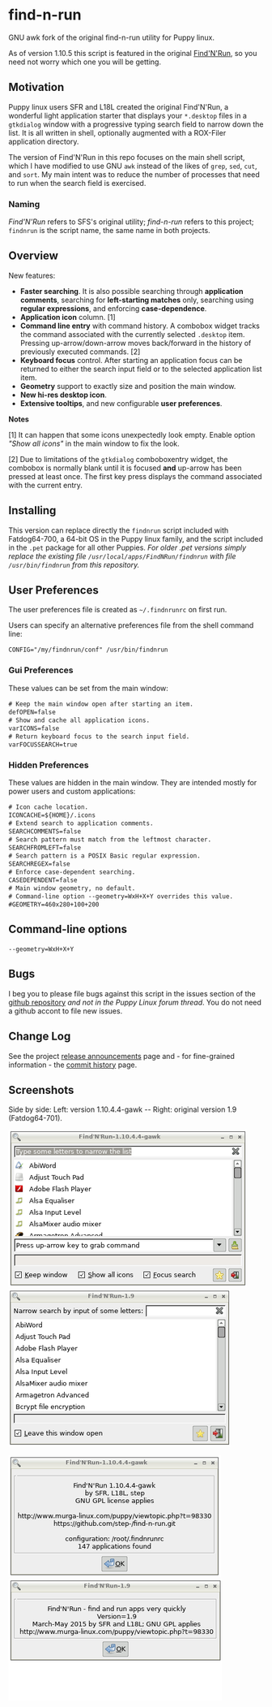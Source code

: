 # find-n-run

GNU awk fork of the original find-n-run utility for Puppy linux.

As of version 1.10.5 this script is featured in the original
[Find'N'Run](http://www.murga-linux.com/puppy/viewtopic.php?t=98330),
so you need not worry which one you will be getting.

## Motivation

Puppy linux users SFR and L18L created the original Find'N'Run, a wonderful
light application starter that displays your `*.desktop` files in a
`gtkdialog` window with a progressive typing search field to narrow down the
list. It is all written in shell, optionally augmented with a ROX-Filer
application directory.

The version of Find'N'Run in this repo focuses on the main shell script,
which I have modified to use GNU `awk` instead of the likes of `grep`,
`sed`, `cut`, and `sort`. My main intent was to reduce the number
of processes that need to run when the search field is exercised.

### Naming

_Find'N'Run_ refers to SFS's original utility;
_find-n-run_ refers to this project;
`findnrun` is the script name, the same name in both projects.

## Overview

New features:

 * **Faster searching**.
   It is also possible searching through **application
   comments**, searching for **left-starting matches** only, searching
   using **regular expressions**, and enforcing **case-dependence**.
 * **Application icon** column. [1]
 * **Command line entry** with command history.
   A combobox widget
   tracks the command associated with the currently selected `.desktop`
   item. Pressing up-arrow/down-arrow moves back/forward in the history
   of previously executed commands. [2]
 * **Keyboard focus** control.
   After starting an application focus can be returned to
   either the search input field or to the selected application list item.
 * **Geometry** support to exactly size and position the main window.
 * **New hi-res desktop icon**. 
 * **Extensive tooltips**, and new configurable **user preferences**.

**Notes**

[1] It can happen that some icons unexpectedly look empty.
   Enable option _"Show all icons"_ in the main window to fix the look.

[2] Due to limitations of the `gtkdialog` comboboxentry widget, the
   combobox is normally blank until it is focused **and** up-arrow has
   been pressed at least once. The first key press displays the
   command associated with the current entry.

## Installing

This version can replace directly the `findnrun` script included with
Fatdog64-700, a 64-bit OS in the Puppy linux family, and the script
included in the `.pet` package for all other Puppies. _For older .pet versions
simply replace the existing file `/usr/local/apps/FindNRun/findnrun` with
file `/usr/bin/findnrun` from this repository._

## User Preferences

The user preferences file is created as `~/.findnrunrc` on first run.

Users can specify an alternative preferences file from the shell command line:

    CONFIG="/my/findnrun/conf" /usr/bin/findnrun

### Gui Preferences

These values can be set from the main window:

    # Keep the main window open after starting an item.
    defOPEN=false
    # Show and cache all application icons.
    varICONS=false
    # Return keyboard focus to the search input field.
    varFOCUSSEARCH=true

### Hidden Preferences

These values are hidden in the main window. They are intended mostly for power users and custom applications:

    # Icon cache location.
    ICONCACHE=${HOME}/.icons
    # Extend search to application comments.
    SEARCHCOMMENTS=false
    # Search pattern must match from the leftmost character.
    SEARCHFROMLEFT=false
    # Search pattern is a POSIX Basic regular expression.
    SEARCHREGEX=false
    # Enforce case-dependent searching.
    CASEDEPENDENT=false
    # Main window geometry, no default.
    # Command-line option --geometry=WxH+X+Y overrides this value.
    #GEOMETRY=460x280+100+200

## Command-line options

    --geometry=WxH+X+Y

## Bugs

I beg you to please file bugs against this script in the issues section of the
[github repository](https://github.com/step-/find-n-run/issues)
_and not in the Puppy Linux forum thread_. You do not need a github accont
to file new issues.

## Change Log

See the project [release announcements](https://github.com/step-/find-n-run/releases) page and - for fine-grained information - the [commit history](https://github.com/step-/find-n-run/commits/master) page.

## Screenshots

Side by side: Left: version 1.10.4.4-gawk -- Right: original version 1.9 (Fatdog64-701).

![side-by-side main window](images/findnrun-1.10.4.4-main.png)
![a](images/findnrun-1.9-main.png)

![side-by-side about dialog](images/findnrun-1.10.4.4-about.png)
![a](images/findnrun-1.9-about.png)

